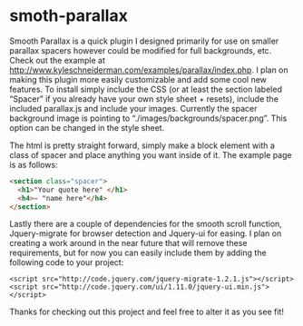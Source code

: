 smoth-parallax
==============

Smooth Parallax is a quick plugin I designed primarily for use on smaller parallax spacers however could be modified for full backgrounds, etc. Check out the example at <a href=’http://www.kyleschneiderman.com/examples/parallax/index.php’>http://www.kyleschneiderman.com/examples/parallax/index.php</a>. I plan on making this plugin more easily customizable and add some cool new features. To install simply include the CSS (or at least the section labeled “Spacer” if you already have your own style sheet + resets), include the included parallax.js and include your images. Currently the spacer background image is pointing to “./images/backgrounds/spacer.png”. This option can be changed in the style sheet. 

The html is pretty straight forward, simply make a block element with a class of spacer and place anything you want inside of it. The example page is as follows:

```HTML
<section class="spacer">
  <h1>"Your quote here" </h1>
  <h4>― "name here"</h4>
</section>
```

Lastly there are a couple of dependencies for the smooth scroll function, Jquery-migrate for browser detection and Jquery-ui for easing. I plan on creating a work around in the near future that will remove these requirements, but for now you can easily include them by adding the following code to your project:

```
<script src="http://code.jquery.com/jquery-migrate-1.2.1.js"></script>
<script src="http://code.jquery.com/ui/1.11.0/jquery-ui.min.js"></script>
```
Thanks for checking out this project and feel free to alter it as you see fit!

